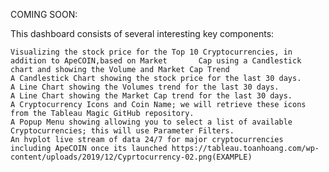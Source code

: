 COMING SOON:

This dashboard consists of several interesting key components:

   

    Visualizing the stock price for the Top 10 Cryptocurrencies, in addition to ApeCOIN,based on Market       Cap using a Candlestick chart and showing the Volume and Market Cap Trend
    A Candlestick Chart showing the stock price for the last 30 days.
    A Line Chart showing the Volumes trend for the last 30 days.
    A Line Chart showing the Market Cap trend for the last 30 days.
    A Cryptocurrency Icons and Coin Name; we will retrieve these icons from the Tableau Magic GitHub repository.
    A Popup Menu showing allowing you to select a list of available Cryptocurrencies; this will use Parameter Filters.
    An hvplot live stream of data 24/7 for major cryptocurrencies including ApeCOIN once its launched https://tableau.toanhoang.com/wp-content/uploads/2019/12/Cyprtocurrency-02.png(EXAMPLE) 